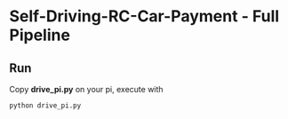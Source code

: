 # Self-Driving-RC-Car-Payment - Full Pipeline


## Run
Copy **drive_pi.py** on your pi, execute with
```
python drive_pi.py
```





